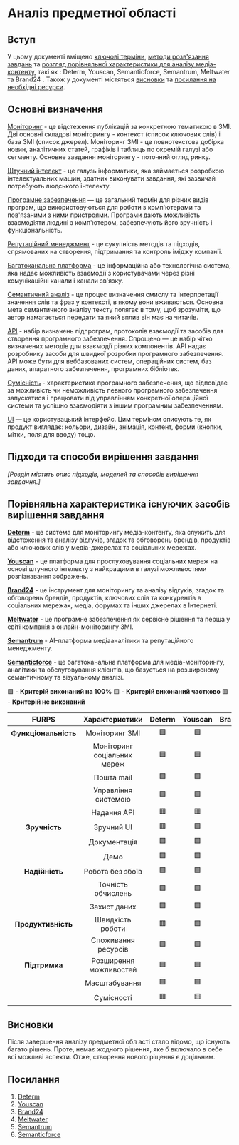 # Аналіз предметної області

## Вступ

У цьому документі вміщено [ключові терміни](#основні-визначення), [методи розв'язання завдань](#підходи-та-способи-вирішення-завдання) та [розгляд порівняльної характеристики для аналізу медіа-контенту](#порівняльна-характеристика-існуючих-засобів-вирішення-завдання), такі як : Determ, Youscan, Semanticforce, Semantrum, Meltwater та Brand24     . 
Також у документі містяться [висновки](#висновки) та [посилання на необхідні ресурси](#посилання).

## Основні визначення

[Моніторинг](http://um.co.ua/14/14-3/14-38010.html) - це відстеження публікацій за конкретною тематикою в ЗМІ. Дві основні складові моніторингу - контекст (список ключових слів) і база ЗМІ (список джерел). Моніторинг ЗМІ - це повнотекстова добірка новин, аналітичних статей, графіків і таблиць по окремій галузі або сегменту. Основне завдання моніторингу - поточний огляд ринку.

[Штучний інтелект](https://uk.wikipedia.org/wiki/%D0%A8%D1%82%D1%83%D1%87%D0%BD%D0%B8%D0%B9_%D1%96%D0%BD%D1%82%D0%B5%D0%BB%D0%B5%D0%BA%D1%82) - це галузь інформатики, яка займається розробкою інтелектуальних машин, здатних виконувати завдання, які зазвичай потребують людського інтелекту.

[Програмне забезпечення](https://apeps.kpi.ua/vidi-programnoho-zabezpechenia) — це загальний термін для різних видів програм, що використовуються для роботи з комп'ютерами та пов'язаними з ними пристроями. Програми дають можливість взаємодіяти людині з комп'ютером, забезпечують його зручність і функціональність.

[Репутаційний менеджмент](https://avtovsamare.ru/uk/reputacionnyi-menedzhment-ponyatie-i-celi-osnovnye-problemy/) - це сукупність методів та підходів, спрямованих на створення, підтримання та контроль іміджу компанії.

[Багатоканальна платформа](https://shorturl.at/rsER0) - це інформаційна або технологічна система, яка надає можливість взаємодії з користувачами через різні комунікаційні канали і канали зв'язку.

[Семантичний аналіз](https://site-line.com.ua/semantichnij-analiz-tekstu-shcho-tse-take) - це процес визначення смислу та інтерпретації значення слів та фраз у контексті, в якому вони вживаються. Основна мета семантичного аналізу тексту полягає в тому, щоб зрозуміти, що автор намагається передати та який вплив він має на читачів.

[API](https://shorturl.at/mpFNR) - набір визначень підпрограм, протоколів взаємодії та засобів для створення програмного забезпечення. Спрощено — це набір чітко визначених методів для взаємодії різних компонентів. API надає розробнику засоби для швидкої розробки програмного забезпечення. API може бути для веббазованих систем, операційних систем, баз даних, апаратного забезпечення, програмних бібліотек.

[Сумісність](https://shorturl.at/aqELW) -  характеристика програмного забезпечення, що відповідає за можливість чи неможливість певного програмного забезпечення запускатися і працювати під управлінням конкретної операційної системи та успішно взаємодіяти з іншим програмним забезпеченням.

[UI](https://prjctr.com/mag/uxui-questions) — це користувацький інтерфейс. Цим терміном описують те, як продукт виглядає: кольори, дизайн, анімація, контент, форми (кнопки, мітки, поля для вводу) тощо.

## Підходи та способи вирішення завдання

*[Розділ містить опис підходів, моделей та способів вирішення завдання.]*

## Порівняльна характеристика існуючих засобів вирішення завдання

**[Determ](https://www.determ.com/)** - це система для моніторингу медіа-контенту, яка служить для відстеження та аналізу відгуків, згадок та обговорень брендів, продуктів або ключових слів у медіа-джерелах та соціальних мережах.

**[Youscan](https://youscan.io/)** - це платформа для прослуховування соціальних мереж на основі штучного інтелекту з найкращими в галузі можливостями розпізнавання зображень.

**[Brand24](https://brand24.com/)** - це інструмент для моніторингу та аналізу відгуків, згадок та обговорень брендів, продуктів, ключових слів та конкурентів в соціальних мережах, медіа, форумах та інших джерелах в Інтернеті.

**[Meltwater](https://www.meltwater.com/en)** - це програмне забезпечення як сервісне рішення та перша у світі компанія з онлайн-моніторингу ЗМІ.

**[Semantrum](https://promo.semantrum.net/uk/golovna/)** - AI-платформа медіааналітики та репутаційного менеджменту.

**[Semanticforce](https://semanticforce.ai/en)** - це багатоканальна платформа для медіа-моніторингу, аналітики та обслуговування клієнтів, що базується на розширеному семантичному та візуальному аналізі.

🟩 - **Критерій виконаний на 100%** 
🟨 - **Критерій виконаний частково** 
🟥 - **Критерій не виконаний**

| FURPS                | Характеристики              | Determ | Youscan | Brand24 | Meltwater | Semantrum | Semanticforce |
| :------------------: | :-------------------------: | :----: | :-----: | :-----: | :-------: | :-------: | :-----------: |
| **Функціональність** | Моніторинг ЗМІ              | 🟩     | 🟩      | 🟩      | 🟩        | 🟩        | 🟩            |
|                      | Моніторинг соціальних мереж | 🟩     | 🟩      | 🟩      | 🟩        | 🟩        | 🟩            |
|                      | Пошта mail                  | 🟩     | 🟩      | 🟩      | 🟩        | 🟩        | 🟩            |
|                      | Управління системою         | 🟩     | 🟩      | 🟩      | 🟩        | 🟩        | 🟩            |
|                      | Надання API                 | 🟥     | 🟥      | 🟩      | 🟩        | 🟩        | 🟩            |
| **Зручність**        | Зручний UI                  | 🟥     | 🟩      | 🟩      | 🟨        | 🟩        | 🟩            | 
|                      | Документація                | 🟩     | 🟩      | 🟩      | 🟩        | 🟩        | 🟩            |
|                      | Демо                        | 🟩     | 🟩      | 🟩      | 🟩        | 🟩        | 🟩            | 
| **Надійність**       | Робота без збоїв            | 🟩     | 🟩      | 🟩      | 🟩        | 🟩        | 🟩            |
|                      | Точність обчислень          | 🟩     | 🟩      | 🟨      | 🟩        | 🟩        | 🟥            |
|                      | Захист даних                | 🟩     | 🟩      | 🟩      | 🟩        | 🟩        | 🟩            |
| **Продуктивність**   | Швидкість роботи            | 🟥     | 🟩      | 🟨      | 🟥        | 🟩        | 🟩            |
|                      | Споживання ресурсів         | 🟩     | 🟩      | 🟩      | 🟩        | 🟩        | 🟩            |
| **Підтримка**        | Розширення можливостей      | 🟩     | 🟩      | 🟩      | 🟩        | 🟩        | 🟩            |
|                      | Масштабування               | 🟩     | 🟩      | 🟩      | 🟩        | 🟩        | 🟩            |
|                      | Cумісності                  | 🟥     | 🟨      | 🟥      | 🟩        | 🟩        | 🟨            |

## Висновки

Після завершення аналізу предметної обл асті стало відомо, що існують багато рішень. Проте, немає жодного рішення, яке б включало в себе всі можливі аспекти. Отже, створення нового ріщення є доцільним.

## Посилання

1. [Determ](https://www.determ.com/)
2. [Youscan](https://youscan.io/)
3. [Brand24](https://brand24.com/)
4. [Meltwater](https://www.meltwater.com/en)
5. [Semantrum](https://promo.semantrum.net/uk/golovna/)
6. [Semanticforce](https://semanticforce.ai/en)